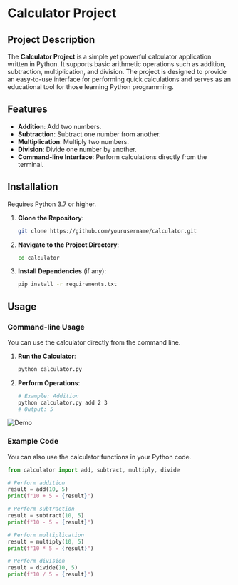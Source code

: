 # Calculator Project

## Project Description

The **Calculator Project** is a simple yet powerful calculator application written in Python. It supports basic arithmetic operations such as addition, subtraction, multiplication, and division. The project is designed to provide an easy-to-use interface for performing quick calculations and serves as an educational tool for those learning Python programming.

## Features

- **Addition**: Add two numbers.
- **Subtraction**: Subtract one number from another.
- **Multiplication**: Multiply two numbers.
- **Division**: Divide one number by another.
- **Command-line Interface**: Perform calculations directly from the terminal.

## Installation

Requires Python 3.7 or higher.

1. **Clone the Repository**:
    ```bash
    git clone https://github.com/yourusername/calculator.git
    ```

2. **Navigate to the Project Directory**:
    ```bash
    cd calculator
    ```

3. **Install Dependencies** (if any):
    ```bash
    pip install -r requirements.txt
    ```

## Usage

### Command-line Usage

You can use the calculator directly from the command line.

1. **Run the Calculator**:
    ```bash
    python calculator.py
    ```

2. **Perform Operations**:
    ```bash
    # Example: Addition
    python calculator.py add 2 3
    # Output: 5
    ```
![Demo](https://media3.giphy.com/media/aUovxH8Vf9qDu/giphy.gif)
### Example Code

You can also use the calculator functions in your Python code.

```python
from calculator import add, subtract, multiply, divide

# Perform addition
result = add(10, 5)
print(f"10 + 5 = {result}")

# Perform subtraction
result = subtract(10, 5)
print(f"10 - 5 = {result}")

# Perform multiplication
result = multiply(10, 5)
print(f"10 * 5 = {result}")

# Perform division
result = divide(10, 5)
print(f"10 / 5 = {result}")
